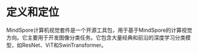 # 定义和定位

MindSpore计算机视觉套件是一个开源工具包，用于基于MindSpore的计算视觉方向。它主要用于开发图像分类任务。它包含大量经典和前沿的深度学习分类模型，如ResNet、ViT和SwinTransformer。
